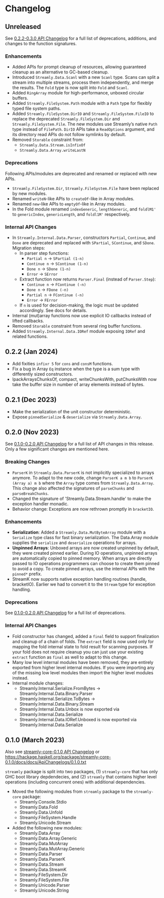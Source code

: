 # Changelog

## Unreleased

See [0.2.2-0.3.0 API Changelog](/core/docs/ApiChangelogs/0.2.2-0.3.0.txt) for a
full list of deprecations, additions, and changes to the function signatures.

### Enhancements

* Added APIs for prompt cleanup of resources, allowing guaranteed
  cleanup as an alternative to GC-based cleanup.
* Introduced `Streamly.Data.Scanl` with a new `Scanl` type. Scans can
  split a stream into multiple streams, process them independently, and
  merge the results. The `Fold` type is now split into `Fold` and `Scanl`.
* Added `RingArray` module for high-performance, unboxed circular buffers.
* Added `Streamly.FileSystem.Path` module with a `Path` type for flexibly typed
  file system paths.
* Added `Streamly.FileSystem.DirIO` and `Streamly.FileSystem.FileIO` to replace
  the deprecated `Streamly.FileSystem.Dir` and `Streamly.FileSystem.File`. The
  new modules use Streamly’s native `Path` type instead of `FilePath`. `DirIO`
  APIs take a `ReadOptions` argument, and its directory read APIs do not follow
  symlinks by default.
* Removed `Storable` constraint from:
  - `Streamly.Data.Stream.isInfixOf`
  - `Streamly.Data.Array.writeLastN`

### Deprecations

Following APIs/modules are deprecated and renamed or replaced with new
APIs.
* `Streamly.FileSystem.Dir`, `Streamly.FileSystem.File` have been replaced by
  new modules.
* Renamed `writeN`-like APIs to `createOf`-like in Array modules.
* Renamed `new`-like APIs to `emptyOf`-like in Array modules.
* In the Fold module renamed `indexGeneric`, `lengthGeneric`, and `foldlM1'` to
  `genericIndex`, `genericLength`, and `foldl1M'` respectively.

### Internal API Changes

* In `Streamly.Internal.Data.Parser`, constructors `Partial`, `Continue`, and
  `Done` are deprecated and replaced with `SPartial`, `SContinue`, and `SDone`.
  Migration steps:
  * In parser step functions:
    - `Partial n` -> `SPartial (1-n)`
    - `Continue n` -> `SContinue (1-n)`
    - `Done n` -> `SDone (1-n)`
    - `Error` -> `SError`
  * Extract function now returns `Parser.Final` (instead of `Parser.Step`):
    - `Continue n` -> `FContinue (-n)`
    - `Done n` -> `FDone (-n)`
    - `Partial n` -> `FContinue (-n)`
    - `Error` -> `FError`
  * If `n` is used for decision-making, the logic must be updated accordingly.
    See docs for details.
* Internal (mut)array functions now use explicit IO callbacks instead of lifted
  callbacks.
* Removed `Storable` constraint from several ring buffer functions.
* Added `Streamly.Internal.Data.IORef` module exposing `IORef` and related
  functions.

## 0.2.2 (Jan 2024)

* Add fixities `infixr 5` for `cons` and `consM` functions.
* Fix a bug in Array `Eq` instance when the type is a sum type with
  differently sized constructors.
* lpackArraysChunksOf, compact, writeChunksWith, putChunksWith now take the
  buffer size in number of array elements instead of bytes.

## 0.2.1 (Dec 2023)

* Make the serialization of the unit constructor deterministic.
* Expose `pinnedSerialize` & `deserialize` via `Streamly.Data.Array`.

## 0.2.0 (Nov 2023)

See [0.1.0-0.2.0 API Changelog](https://github.com/composewell/streamly/blob/streamly-0.10.0/core/docs/ApiChangelogs/0.1.0-0.2.0.txt)
for a full list of API changes in this release. Only a few significant
changes are mentioned here.

### Breaking Changes

* `ParserK` in `Streamly.Data.ParserK` is not implicitly specialized
  to arrays anymore. To adapt to the new code, change `ParserK a m
  b` to `ParserK (Array a) m b` where the `Array` type comes from
  `Streamly.Data.Array`. This change also affected the signatures of
  `parseChunks` and `parseBreakChunks`.
* Changed the signature of 'Streamly.Data.Stream.handle' to make the
  exception handler monadic.
* Behavior change: Exceptions are now rethrown promptly in `bracketIO`.

### Enhancements

* __Serialization__: Added a `Streamly.Data.MutByteArray` module with a
  `Serialize` type class for fast binary serialization. The Data.Array
  module supplies the `serialize` and `deserialize` operations for arrays.
* __Unpinned Arrays__: Unboxed arrays are now created unpinned by default,
  they were created pinned earlier. During IO operations, unpinned arrays
  are automatically copied to pinned memory. When arrays are directly
  passed to IO operations programmers can choose to create them pinned to
  avoid a copy.  To create pinned arrays, use the internal APIs with the
  `pinned*` prefix.
* StreamK now supports native exception handling routines (handle, bracketIO).
  Earlier we had to convert it to the `Stream` type for exception handling.

### Deprecations

See [0.1.0-0.2.0 API Changelog](https://github.com/composewell/streamly/blob/streamly-0.10.0/core/docs/ApiChangelogs/0.1.0-0.2.0.txt)
for a full list of deprecations.

### Internal API Changes

* Fold constructor has changed, added a `final` field to support
  finalization and cleanup of a chain of folds. The `extract` field is
  now used only for mapping the fold internal state to fold result for
  scanning purposes. If your fold does not require cleanup you can just use
  your existing `extract` function as `final` as well to adapt to this change.
* Many low level internal modules have been removed, they are entirely
  exported from higher level internal modules. If you were importing any
  of the missing low level modules then import the higher level modules instead.
* Internal module changes:
  * Streamly.Internal.Serialize.FromBytes -> Streamly.Internal.Data.Binary.Parser
  * Streamly.Internal.Serialize.ToBytes ->   Streamly.Internal.Data.Binary.Stream
  * Streamly.Internal.Data.Unbox is now exported via Streamly.Internal.Data.Serialize
  * Streamly.Internal.Data.IORef.Unboxed is now exported via Streamly.Internal.Data.Serialize

## 0.1.0 (March 2023)

Also see [streamly-core-0.1.0 API Changelog](https://github.com/composewell/streamly/blob/streamly-0.10.0/core/docs/ApiChangelogs/0.1.0.txt) or
https://hackage.haskell.org/package/streamly-core-0.1.0/docs/docs/ApiChangelogs/0.1.0.txt

`streamly` package is split into two packages, (1) `streamly-core` that
has only GHC boot library depdendecies, and (2) `streamly` that contains
higher level operations (including concurrent ones) with additional
dependencies.

* Moved the following modules from `streamly` package to the
  `streamly-core` package:
  * Streamly.Console.Stdio
  * Streamly.Data.Fold
  * Streamly.Data.Unfold
  * Streamly.FileSystem.Handle
  * Streamly.Unicode.Stream
* Added the following new modules:
  * Streamly.Data.Array
  * Streamly.Data.Array.Generic
  * Streamly.Data.MutArray
  * Streamly.Data.MutArray.Generic
  * Streamly.Data.Parser
  * Streamly.Data.ParserK
  * Streamly.Data.Stream
  * Streamly.Data.StreamK
  * Streamly.FileSystem.Dir
  * Streamly.FileSystem.File
  * Streamly.Unicode.Parser
  * Streamly.Unicode.String
